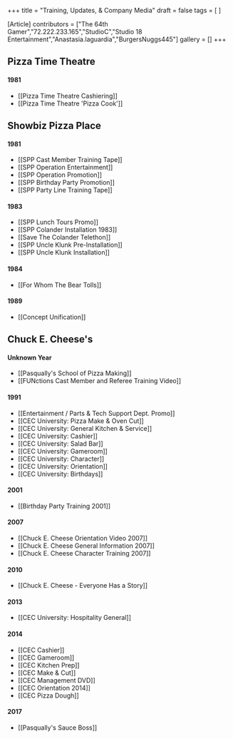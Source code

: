 +++
title = "Training, Updates, & Company Media"
draft = false
tags = [ ]

[Article]
contributors = ["The 64th Gamer","72.222.233.165","StudioC","Studio 18 Entertainment","Anastasia.laguardia","BurgersNuggs445"]
gallery = []
+++
##  Pizza Time Theatre ## 

####  1981 #### 

* [[Pizza Time Theatre Cashiering]]
* [[Pizza Time Theatre 'Pizza Cook']]

##  Showbiz Pizza Place ## 

####  1981 #### 

* [[SPP Cast Member Training Tape]]
* [[SPP Operation Entertainment]]
* [[SPP Operation Promotion]]
* [[SPP Birthday Party Promotion]]
* [[SPP Party Line Training Tape]]

####  1983 #### 

* [[SPP Lunch Tours Promo]]
* [[SPP Colander Installation 1983]]
* [[Save The Colander Telethon]]
* [[SPP Uncle Klunk Pre-Installation]]
* [[SPP Uncle Klunk Installation]]

####  1984 #### 

* [[For Whom The Bear Tolls]]

####  1989 #### 

* [[Concept Unification]]

##  Chuck E. Cheese's ## 

####  Unknown Year #### 

* [[Pasqually's School of Pizza Making]]
* [[FUNctions Cast Member and Referee Training Video]]

####  1991 #### 

* [[Entertainment / Parts & Tech Support Dept. Promo]]
* [[CEC University: Pizza Make & Oven Cut]]
* [[CEC University: General Kitchen & Service]]
* [[CEC University: Cashier]]
* [[CEC University: Salad Bar]]
* [[CEC University: Gameroom]]
* [[CEC University: Character]]
* [[CEC University: Orientation]]
* [[CEC University: Birthdays]]

####  2001 #### 

* [[Birthday Party Training 2001]]

####  2007 #### 

* [[Chuck E. Cheese Orientation Video 2007]]
* [[Chuck E. Cheese General Information 2007]]
* [[Chuck E. Cheese Character Training 2007]]

####  2010 #### 

* [[Chuck E. Cheese - Everyone Has a Story]]

####  2013 #### 

* [[CEC University: Hospitality General]]

####  2014 #### 

* [[CEC Cashier]]
* [[CEC Gameroom]]
* [[CEC Kitchen Prep]]
* [[CEC Make & Cut]]
* [[CEC Management DVD]]
* [[CEC Orientation 2014]]
* [[CEC Pizza Dough]]

####  2017 #### 

* [[Pasqually's Sauce Boss]]